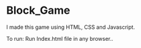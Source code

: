 # Block_Game

I made this game using HTML, CSS and Javascript.

To run: Run Index.html file in any browser..
